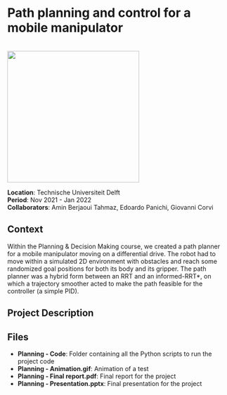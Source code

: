 # Path planning and control for a mobile manipulator

<br>
<img src="./Planning%20-%20Animation.gif" width="300">  
<br>

**Location**: Technische Universiteit Delft  
**Period**: Nov 2021 - Jan 2022  
**Collaborators**: Amin Berjaoui Tahmaz, Edoardo Panichi, Giovanni Corvi

## Context
Within the Planning & Decision Making course, we created a path planner for a mobile manipulator moving on a differential drive. The robot had to move within a simulated 2D environment with obstacles and reach some randomized goal positions for both its body and its gripper. The path planner was a hybrid form between an RRT and an informed-RRT*, on which a trajectory smoother acted to make the path feasible for the controller (a simple PID).

## Project Description

## Files
- **Planning - Code**: Folder containing all the Python scripts to run the project code 
- **Planning - Animation.gif**: Animation of a test
- **Planning - Final report.pdf**: Final report for the project
- **Planning - Presentation.pptx**: Final presentation for the project
